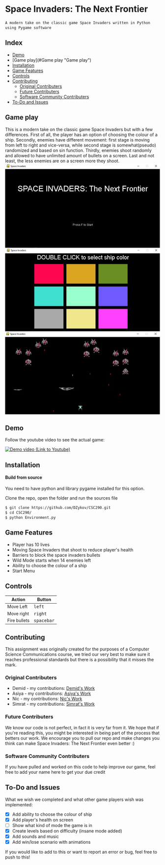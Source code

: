 # Space Invaders: The Next Frontier
    A modern take on the classic game Space Invaders written in Python using Pygame software

## Index
   - [Demo](#Demo "Goto Demo")
   - [Game play](#Game play "Game play")
   - [Installation](#Installation "Goto Installation")
   - [Game Features](#Game-Features "Goto Game-Features")
   - [Controls](#Controls "Goto Controls")
   - [Contributing](#Contributing "Goto Contributing")
      - [Original Contributers](#Contributing "Goto Contributing")
      - [Future Contributers](#Contributing "Goto Contributing")
      - [Software Community Contributers](#Contributing "Goto Contributing")
   - [To-Do and Issues](#To-Do-and-Issues "Goto ToDo-and-Issues")

## Game play

This is a modern take on the classic game Space Invaders but with a few differences. First of all, the player has an 
option of choosing the colour of a ship. Secondly, enemies have different movement: first stage is moving from
left to right and vice-versa, while second stage is somewhat(pseudo) randomized and based on sin function. Thirdly,
enemies shoot randomly and allowed to have unlimited amount of bullets on a screen. Last and not least, the less enemies are on a
screen more they shoot.
![alt text](https://github.com/dzykov/CSC290/blob/master/Showscreen.jpg?raw=true)

## Demo

Follow the youtube video to see the actual game:

[![Demo video (Link to Youtube)](https://img.youtube.com/vi/2f4NOmMey8I/0.jpg)](https://www.youtube.com/watch?v=2f4NOmMey8I)

## Installation
#### Build from source
You need to have python and library pygame installed for this option.

Clone the repo, open the folder and run the sources file


    $ git clone https://github.com/DZykov/CSC290.git
    $ cd CSC290/
    $ python Environment.py


## Game Features
   - Player has 10 lives
   - Moving Space Invaders that shoot to reduce player's health
   - Barriers to block the space invaders bullets
   - Wild Mode starts when 14 enemies left
   - Ability to choose the colour of a ship
   - Start Menu

## Controls
| Action       | Button                            |
|--------------|-----------------------------------|
| Move Left    | <kbd>left</kbd>    |
| Move right   | <kbd>right</kbd>    |
| Fire bullets | <kbd>spacebar</kbd>|

## Contributing
   This assignment was originally created for the purposes of a Computer Science Communications course, we tried our very        best to make sure it reaches professional standards but there is a possibility that it misses the mark.

### Original Contributers
* Demid - my contributions: [Demid's Work](https://github.com/DZykov/CSC290/blob/master/DemidsWork.rst)
* Asiya - my contributions: [Asiya's Work](https://github.com/DZykov/CSC290/blob/master/AsiyasWork.rst)
* Nic - my contributions:   [Nic's Work](https://github.com/DZykov/CSC290/blob/master/TongYe%20Zhang's%20contribution.md)
* Simrat - my contributions: [Simrat's Work](https://github.com/DZykov/CSC290/blob/master/Simrats%20Contributions.html)

### Future Contributers
   We know our code is not perfect, in fact it is very far from it. We hope that if you're reading this, you might be interested in being part of the process that betters our work. We encourage you to pull our repo and make changes you think can make Space Invaders: The Next Frontier even better :)

### Software Community Contributers
   If you have pulled and worked on this code to help improve our game, feel free to add your name here to get your due credit

## To-Do and Issues
   What we wish we completed and what other game players wish was implemented:
- [x] Add ability to choose the colour of ship   
- [x] Add player's health on screen
- [ ] Show what kind of mode the game is in
- [x] Create levels based on difficulty (insane mode added)
- [x] Add sounds and music
- [x] Add win/lose scenario with animations
    
If you would like to add to this or want to report an error or bug, feel free to push to this!





